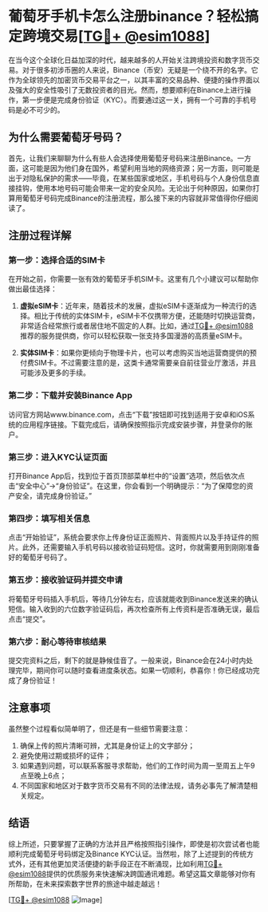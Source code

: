 # 葡萄牙手机卡怎么注册binance？轻松搞定跨境交易[[TG💪+ @esim1088](https://t.me/s/esim1088)]

在当今这个全球化日益加深的时代，越来越多的人开始关注跨境投资和数字货币交易。对于很多初涉币圈的人来说，Binance（币安）无疑是一个绕不开的名字。它作为全球领先的加密货币交易平台之一，以其丰富的交易品种、便捷的操作界面以及强大的安全性吸引了无数投资者的目光。然而，想要顺利在Binance上进行操作，第一步便是完成身份验证（KYC）。而要通过这一关，拥有一个可靠的手机号码是必不可少的。

## **为什么需要葡萄牙号码？**

首先，让我们来聊聊为什么有些人会选择使用葡萄牙号码来注册Binance。一方面，这可能是因为他们身在国外，希望利用当地的网络资源；另一方面，则可能是出于对隐私保护的需求——毕竟，在某些国家或地区，手机号码与个人身份信息直接挂钩，使用本地号码可能会带来一定的安全风险。无论出于何种原因，如果你打算用葡萄牙号码完成Binance的注册流程，那么接下来的内容就非常值得你仔细阅读了。

## 注册过程详解

### 第一步：选择合适的SIM卡

在开始之前，你需要一张有效的葡萄牙手机SIM卡。这里有几个小建议可以帮助你做出最佳选择：

1. **虚拟eSIM卡**：近年来，随着技术的发展，虚拟eSIM卡逐渐成为一种流行的选择。相比于传统的实体SIM卡，eSIM卡不仅携带方便，还能随时切换运营商，非常适合经常旅行或者居住地不固定的人群。比如，通过[TG💪+ @esim1088](https://t.me/s/esim1088)推荐的服务提供商，你可以轻松获取一张支持多国漫游的高质量eSIM卡。
   
2. **实体SIM卡**：如果你更倾向于物理卡片，也可以考虑购买当地运营商提供的预付费SIM卡。不过需要注意的是，这类卡通常需要亲自前往营业厅激活，并且可能涉及更多的手续。

### 第二步：下载并安装Binance App

访问官方网站www.binance.com，点击“下载”按钮即可找到适用于安卓和iOS系统的应用程序链接。下载完成后，请确保按照指示完成安装步骤，并登录你的账户。

### 第三步：进入KYC认证页面

打开Binance App后，找到位于首页顶部菜单栏中的“设置”选项，然后依次点击“安全中心”→“身份验证”。在这里，你会看到一个明确提示：“为了保障您的资产安全，请完成身份验证。”

### 第四步：填写相关信息

点击“开始验证”，系统会要求你上传身份证正面照片、背面照片以及手持证件的照片。此外，还需要输入手机号码以接收验证码短信。这时，你就需要用到刚刚准备好的葡萄牙号码了。

### 第五步：接收验证码并提交申请

将葡萄牙号码插入手机后，等待几分钟左右，应该就能收到Binance发送来的确认短信。输入收到的六位数字验证码后，再次检查所有上传资料是否准确无误，最后点击“提交”。

### 第六步：耐心等待审核结果

提交完资料之后，剩下的就是静候佳音了。一般来说，Binance会在24小时内处理完毕，期间你可以随时查看进度条状态。如果一切顺利，恭喜你！你已经成功完成了身份验证！

## 注意事项

虽然整个过程看似简单明了，但还是有一些细节需要注意：

1. 确保上传的照片清晰可辨，尤其是身份证上的文字部分；
2. 避免使用过期或损坏的证件；
3. 如果遇到问题，可以联系客服寻求帮助，他们的工作时间为周一至周五上午9点至晚上6点；
4. 不同国家和地区对于数字货币交易有不同的法律法规，请务必事先了解清楚相关规定。

## 结语

综上所述，只要掌握了正确的方法并且严格按照指引操作，即使是初次尝试者也能顺利完成葡萄牙号码绑定及Binance KYC认证。当然啦，除了上述提到的传统方式外，还有其他更加灵活便捷的新手段正在不断涌现，比如利用[TG💪+ @esim1088](https://t.me/s/esim1088)提供的优质服务来快速解决跨国通讯难题。希望这篇文章能够对你有所帮助，在未来探索数字世界的旅途中越走越远！

[[TG💪+ @esim1088](https://t.me/s/esim1088) ![Image](https://i.postimg.cc/4NQfJmqS/Snipaste-2025-05-13-00-14-12.png)]
